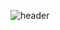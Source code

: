 ![header](https://capsule-render.vercel.app/api?type=wave&color=auto&height=300&section=header&text=Noah%20render&fontSize=90)
